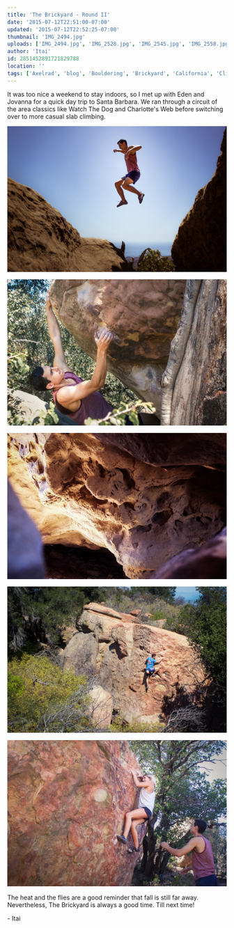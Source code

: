 ```yaml
---
title: 'The Brickyard - Round II'
date: '2015-07-12T22:51:00-07:00'
updated: '2015-07-12T22:52:25-07:00'
thumbnail: 'IMG_2494.jpg'
uploads: ['IMG_2494.jpg', 'IMG_2528.jpg', 'IMG_2545.jpg', 'IMG_2558.jpg', 'IMG_2576.jpg']
author: 'Itai'
id: 2851452891721829788
location: ''
tags: ['Axelrad', 'blog', 'Bouldering', 'Brickyard', 'California', 'Climbing', 'Eden', 'Five Ten', 'highball', 'Itai', 'sandstone', 'Santa Barbara', 'slab']
---
```


It was too nice a weekend to stay indoors, so I met up with Eden and Jovanna for a quick day trip to Santa Barbara. We ran through a circuit of the area classics like Watch The Dog and Charlotte's Web before switching over to more casual slab climbing.

![Jump!](uploads/IMG_2494.jpg)

![Eden, on the super fun Smooth Criminal (V6)](uploads/IMG_2528.jpg)

![Some dank sandstone formations.](uploads/IMG_2545.jpg)

![Itai, questing up some sunny slab.](uploads/IMG_2558.jpg)

![Jovanna, sending her project of the day.](uploads/IMG_2576.jpg)

The heat and the flies are a good reminder that fall is still far away. Nevertheless, The Brickyard is always a good time. Till next time!

\- Itai
